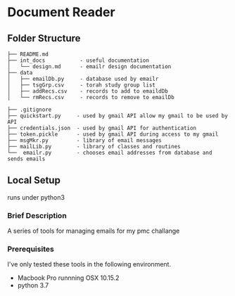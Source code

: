 # Document Reader

## Folder Structure
```
├── README.md
├── int_docs           - useful documentation
│   └── design.md      - emailr design documentation
├── data
│   ├── emailDb.py     - database used by emailr
│   ├── tsgGrp.csv     - torah study group list
│   ├── addRecs.csv    - records to add to emaildDb
│   └── rmRecs.csv     - records to remove to emailDb

├── .gitignore
├── quickstart.py     - used by gmail API allow my gmail to be used by API
├── credentials.json  - used by gmail API for authentication
├── token.pickle      - used by gmail API during access to my gmail
├── msgMkr.py         - library of email messages
├── mailLib.py        - library of classes and routines
└──  emailr.py        - chooses email addresses from database and sends emails
```
## Local Setup
runs under python3

### Brief Description
A series of tools for managing emails for my pmc challange

### Prerequisites
I've only tested these tools in the following environment.
* Macbook Pro runnning OSX 10.15.2
* python 3.7


